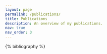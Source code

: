 ```yaml
---
layout: page
permalink: /publications/
title: Publications
description: An overview of my publications.
nav: true
nav_order: 3
---
```


<!-- _pages/publications.md -->
<div class="publications">

{% bibliography %}

</div>
